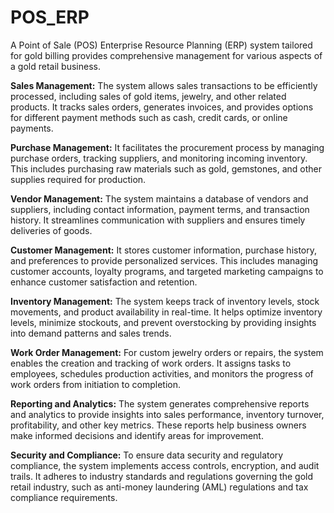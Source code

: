 # POS_ERP
A Point of Sale (POS) Enterprise Resource Planning (ERP) system tailored for gold billing provides comprehensive management for various aspects of a gold retail business. 

**Sales Management:** The system allows sales transactions to be efficiently processed, including sales of gold items, jewelry, and other related products. It tracks sales orders, generates invoices, and provides options for different payment methods such as cash, credit cards, or online payments.

**Purchase Management:** It facilitates the procurement process by managing purchase orders, tracking suppliers, and monitoring incoming inventory. This includes purchasing raw materials such as gold, gemstones, and other supplies required for production.

**Vendor Management:** The system maintains a database of vendors and suppliers, including contact information, payment terms, and transaction history. It streamlines communication with suppliers and ensures timely deliveries of goods.

**Customer Management:** It stores customer information, purchase history, and preferences to provide personalized services. This includes managing customer accounts, loyalty programs, and targeted marketing campaigns to enhance customer satisfaction and retention.

**Inventory Management:** The system keeps track of inventory levels, stock movements, and product availability in real-time. It helps optimize inventory levels, minimize stockouts, and prevent overstocking by providing insights into demand patterns and sales trends.

**Work Order Management:** For custom jewelry orders or repairs, the system enables the creation and tracking of work orders. It assigns tasks to employees, schedules production activities, and monitors the progress of work orders from initiation to completion.

**Reporting and Analytics:** The system generates comprehensive reports and analytics to provide insights into sales performance, inventory turnover, profitability, and other key metrics. These reports help business owners make informed decisions and identify areas for improvement.

**Security and Compliance:** To ensure data security and regulatory compliance, the system implements access controls, encryption, and audit trails. It adheres to industry standards and regulations governing the gold retail industry, such as anti-money laundering (AML) regulations and tax compliance requirements.
